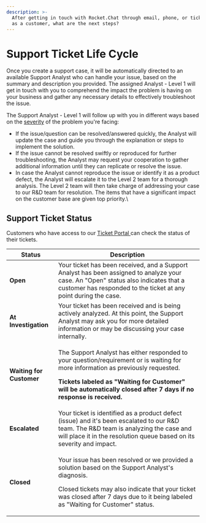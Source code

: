```yaml
---
description: >-
  After getting in touch with Rocket.Chat through email, phone, or ticket portal
  as a customer, what are the next steps?
---
```


# Support Ticket Life Cycle

Once you create a support case, it will be automatically directed to an available Support Analyst who can handle your issue, based on the summary and description you provided. The assigned Analyst - Level 1 will get in touch with you to comprehend the impact the problem is having on your business and gather any necessary details to effectively troubleshoot the issue.

The Support Analyst - Level 1 will follow up with you in different ways based on the [severity](https://docs.rocket.chat/resources/get-support/enterprise-support/enterprise-support-plans#ticket-severity) of the problem you're facing:

* If the issue/question can be resolved/answered quickly, the Analyst will update the case and guide you through the explanation or steps to implement the solution.
* If the issue cannot be resolved swiftly or reproduced for further troubleshooting, the Analyst may request your cooperation to gather additional information until they can replicate or resolve the issue.
* In case the Analyst cannot reproduce the issue or identify it as a product defect, the Analyst will escalate it to the Level 2 team for a thorough analysis. The Level 2 team will then take charge of addressing your case to our R\&D team for resolution. The items that have a significant impact on the customer base are given top priority.\


## Support Ticket Status

Customers who have access to our [Ticket Portal ](https://desk.rocket.chat/)can check the status of their tickets.



| Status                   | Description                                                                                                                                                                                                                                                                      |
| ------------------------ | -------------------------------------------------------------------------------------------------------------------------------------------------------------------------------------------------------------------------------------------------------------------------------- |
| **Open**                 | Your ticket has been received, and a Support Analyst has been assigned to analyze your case. An "Open" status also indicates that a customer has responded to the ticket at any point during the case.                                                                           |
| **At Investigation**     | Your ticket has been received and is being actively analyzed. At this point, the Support Analyst may ask you for more detailed information or may be discussing your case internally.                                                                                            |
| **Waiting for Customer** | <p>The Support Analyst has either responded to your question/requirement or is waiting for more information as previously requested. </p><p><strong>Tickets labeled as "Waiting for Customer" will be automatically closed after 7 days if no response is received.</strong></p> |
| **Escalated**            | Your ticket is identified as a product defect (issue) and it's been escalated to our R\&D team. The R\&D team is analyzing the case and will place it in the resolution queue based on its severity and impact.                                                                  |
| **Closed**               | <p>Your issue has been resolved or we provided a solution based on the Support Analyst's diagnosis. </p><p>Closed tickets may also indicate that your ticket was closed after 7 days due to it being labeled as "Waiting for Customer" status.</p>                               |

## &#x20; 
